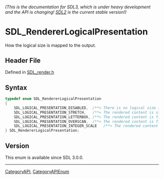###### (This is the documentation for SDL3, which is under heavy development and the API is changing! [SDL2](https://wiki.libsdl.org/SDL2/) is the current stable version!)
# SDL_RendererLogicalPresentation

How the logical size is mapped to the output.

## Header File

Defined in [SDL_render.h](https://github.com/libsdl-org/SDL/blob/main/include/SDL3/SDL_render.h)

## Syntax

```c
typedef enum SDL_RendererLogicalPresentation
{
    SDL_LOGICAL_PRESENTATION_DISABLED,  /**< There is no logical size in effect */
    SDL_LOGICAL_PRESENTATION_STRETCH,   /**< The rendered content is stretched to the output resolution */
    SDL_LOGICAL_PRESENTATION_LETTERBOX, /**< The rendered content is fit to the largest dimension and the other dimension is letterboxed with black bars */
    SDL_LOGICAL_PRESENTATION_OVERSCAN,  /**< The rendered content is fit to the smallest dimension and the other dimension extends beyond the output bounds */
    SDL_LOGICAL_PRESENTATION_INTEGER_SCALE   /**< The rendered content is scaled up by integer multiples to fit the output resolution */
} SDL_RendererLogicalPresentation;
```

## Version

This enum is available since SDL 3.0.0.

----
[CategoryAPI](CategoryAPI), [CategoryAPIEnum](CategoryAPIEnum)

